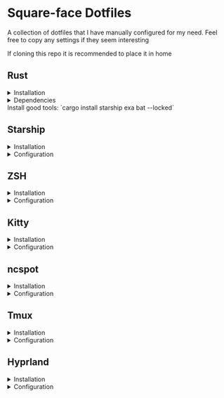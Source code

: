 # Square-face Dotfiles
A collection of dotfiles that I have manually configured for my need.
Feel free to copy any settings if they seem interesting

If cloning this repo it is recommended to place it in home






## Rust
<details>
<summary>Installation</summary>
Rustup install script `curl --proto '=https' --tlsv1.2 -sSf https://sh.rustup.rs | sh`

</details>

<details>
    <summary>Dependencies</summary>
Some linux distros don't come preinstalled with all the required dependencies.
Here are some distros and the command required to install them

### Fedora
`sudo dnf install gcc`

</details>
Install good tools: `cargo install starship exa bat --locked`





## Starship

<details>
<summary>Installation</summary>
Installed using the operating systems package manager.

</details>

<details>
    <summary>Configuration</summary>

### Environment variable
add `export STARSHIP_CONFIG=~/.dotfiles/starship.toml` to your .zshrc/.bashrc file (set by default in `./zshrc`).

If necessary, replace the path to the actual path to `./starship.toml`

</details>





## ZSH

<details>
<summary>Installation</summary>
Install using the operating systems package manager

</details>


<details>
    <summary>Configuration</summary>

### Set as shell
run `chsh -s $(which zsh)`

### Symlink
`ln -s ~/.dotfiles/zshrc ~/.zshrc`

</details>





## Kitty
<details>
<summary>Installation</summary>
Install using the operating systems package manager

</details>


<details>
    <summary>Configuration</summary>

### Symlink
`ln -s ~/.dotfiles/kitty.conf ~/.config/kitty/kitty.conf`

</details>





## ncspot

<details>
<summary>Installation</summary>

### Cargo
```
cargo install ncspot --features cover
```

</details>

<details>
    <summary>Configuration</summary>

### Symlink
`ln -s ./ncspot.toml ~/.config/ncspot/config.toml`

</details>





## Tmux

<details>
<summary>Installation</summary>
Installed using the operating systems package manager.

</details>

<details>
    <summary>Configuration</summary>

### Symlink
`ln -s ./tmux.conf ~/.config/tmux/tmux.conf`

### Post install
Run `tmux` and hit the `<prefix>` followed by `I` (capital) to install all plugins and reload tmux 

</details>





## Hyprland

<details>
<summary>Installation</summary>
Installed using the operating systems package manager.

</details>

<details>
    <summary>Configuration</summary>

### Symlink
`ln -s ~/.dotfiles/hyprland.conf ~/.config/hypr/hyprland.conf`

### Select Hyprland when logging in

</details>

